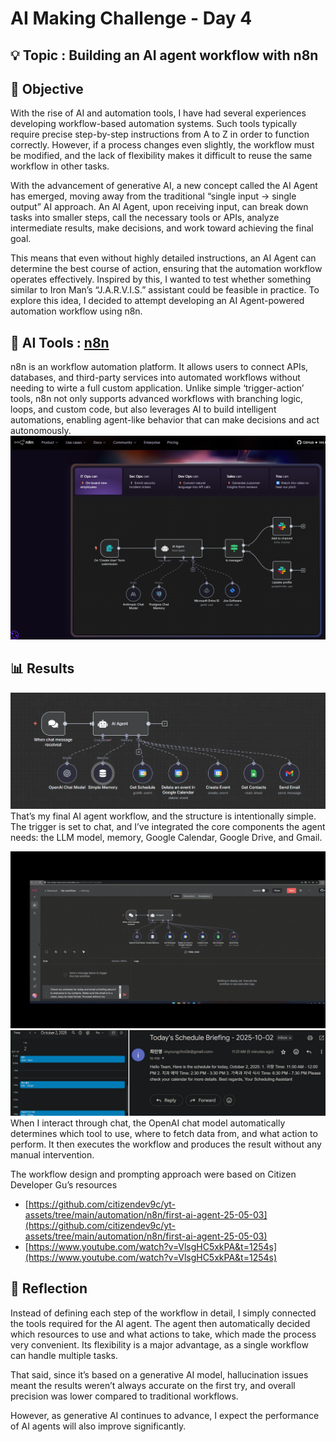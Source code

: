 # AI Making Challenge - Day 4

## 💡 Topic : Building an AI agent workflow with n8n


## 🎯 Objective
With the rise of AI and automation tools, I have had several experiences developing workflow-based automation systems. Such tools typically require precise step-by-step instructions from A to Z in order to function correctly. However, if a process changes even slightly, the workflow must be modified, and the lack of flexibility makes it difficult to reuse the same workflow in other tasks.

With the advancement of generative AI, a new concept called the AI Agent has emerged, moving away from the traditional “single input → single output” AI approach. An AI Agent, upon receiving input, can break down tasks into smaller steps, call the necessary tools or APIs, analyze intermediate results, make decisions, and work toward achieving the final goal.

This means that even without highly detailed instructions, an AI Agent can determine the best course of action, ensuring that the automation workflow operates effectively. Inspired by this, I wanted to test whether something similar to Iron Man’s “J.A.R.V.I.S.” assistant could be feasible in practice. To explore this idea, I decided to attempt developing an AI Agent-powered automation workflow using n8n.

## 🤖 AI Tools : [n8n](https://n8n.io/)
n8n is an workflow automation platform. It allows users to connect APIs, databases, and third-party services into automated workflows without needing to wirte a full custom application. Unlike simple ‘trigger-action’ tools, n8n not only supports advanced workflows with branching logic, loops, and custom code, but also leverages AI to build intelligent automations, enabling agent-like behavior that can make decisions and act autonomously.
![alt text](image.png)


## 📊 Results
![alt text](image-2.png)
That’s my final AI agent workflow, and the structure is intentionally simple.
The trigger is set to chat, and I’ve integrated the core components the agent needs: the LLM model, memory, Google Calendar, Google Drive, and Gmail.

![alt text](<제목 없는 비디오 - Clipchamp로 제작 (1) (1).gif>)
![alt text](image-6.png)
When I interact through chat, the OpenAI chat model automatically determines which tool to use, where to fetch data from, and what action to perform. It then executes the workflow and produces the result without any manual intervention.

The workflow design and prompting approach were based on Citizen Developer Gu’s resources
- [https://github.com/citizendev9c/yt-assets/tree/main/automation/n8n/first-ai-agent-25-05-03](https://github.com/citizendev9c/yt-assets/tree/main/automation/n8n/first-ai-agent-25-05-03)
- [https://www.youtube.com/watch?v=VlsgHC5xkPA&t=1254s](https://www.youtube.com/watch?v=VlsgHC5xkPA&t=1254s)


## 📝 Reflection
Instead of defining each step of the workflow in detail, I simply connected the tools required for the AI agent. The agent then automatically decided which resources to use and what actions to take, which made the process very convenient. Its flexibility is a major advantage, as a single workflow can handle multiple tasks.

That said, since it’s based on a generative AI model, hallucination issues meant the results weren’t always accurate on the first try, and overall precision was lower compared to traditional workflows.

However, as generative AI continues to advance, I expect the performance of AI agents will also improve significantly.